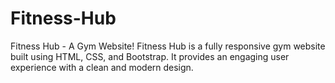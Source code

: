 # Fitness-Hub
Fitness Hub - A Gym Website!  Fitness Hub is a fully responsive gym website built using HTML, CSS, and Bootstrap. It provides an engaging user experience with a clean and modern design.  

